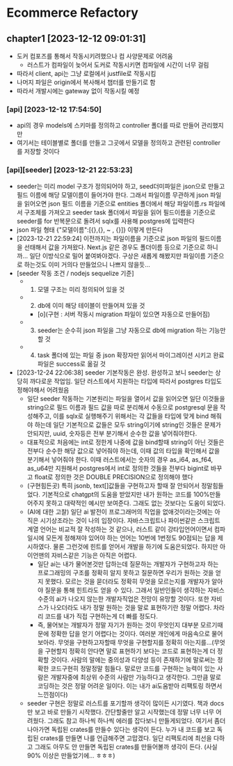 # Ecommerce Refactory 

## chapter1 [2023-12-12 09:01:31]
- 도커 컴포즈를 통해서 작동시키려했으나 컴 사양문제로 어려움
  - 러스트가 컴파일이 늦어서 도커로 작동시키면 컴파일에 시간이 너무 걸림
- 따라서 client, api는 그냥 로컬에서 justfile로 작동시킴
- 나머지 파일은 origin에서 복사해서 챕터를 만들기로 함 
- 따라서 개발시에는 gateway 없이 작동시킬 예정

### [api] [2023-12-12 17:54:50]
- api의 경우 models에 스키마를 정의하고 controller 폴더를 따로 만들어 관리했지만
- 여기서는 테이블별로 폴더를 만들고 그곳에서 모델을 정의하고 관련된 controller를 저장할 것이다

### [api][seeder] [2023-12-21 22:53:23]
- seeder는 미리 model 구조가 정의되어야 하고, seed더미파일은 json으로 만들고 필드 이름에 해당 모델이름이 들어가야 한다. 그래서 파일이름 무관하게 json 파일을 읽어오면 json 필드 이름을 기준으로 entities 폴더에서 해당 파일이름.rs 파일에서 구조체를 가져오고 seeder task 폴더에서 파일을 읽어 필드이름을 기준으로 seeder를 for 반복문으로 돌려서 sqlx를 사용해 postgres에 입력한다
- json 파일 형태 {"모델이름":[{},{}, ~ , {}]} 이렇게 만든다
- [2023-12-21 22:59:24] 이전까지는 파일이름을 기준으로 json 파일의 필드이름을 선태해서 값을 가져왔다. Next.js 같은 경우도 폴더이름 등으로 기준으로 하니까... 일단 이방식으로 밀어 붙여봐야겠다. 구상은 새롭게 해봤지만 파일이름 기준으로 하는것도 이미 거의다 만들었으니 나쁘지 않을듯...
- [seeder 작동 조건 / nodejs sequelize 기준]
  - 1. 모델 구조는 미리 정의되어 있을 것
  - 2. db에 이미 해당 테이블이 만들어져 있을 것
    - [o](구현 : 서버 작동시 migration 파일이 있으면 자동으로 만들어짐)
  - 3. seeder는 순수히 json 파일을 그냥 자동으로 db에 migration 하는 기능만 할 것
  - 4. task 폴더에 있는 파일 중 json 확장자만 읽어서 마이그레이션 시키고 완료파일은 success로 옮길 것
- [2023-12-24 22:06:38] seeder 기본작동은 완성. 완성하고 보니 seeder는 상당히 까다로운 작업임. 일단 러스트에서 지원하는 타입에 따라서 postgres 타입도 정해야해서 어려웠음
  - 일단 seeder 작동하는 기본원리는 파일을 열어서 값을 읽어오면 일단 이것들을 string으로 필드 이름과 필드 값을 따로 분리해서 수동으로 postgresql 문을 작성해주고, 이를 sqlx로 실행해주기 위해서는 각 값들을 타입에 맞게 bind 해줘야 하는데 일단 기본적으로 값들은 모두 string이기에 string인 것들은 문제가 안되지만, uuid, 숫자등은 전부 분기해서 순수한 값을 넣어줘야한다.  
  - 대표적으로 처음에는 int로 정한게 나중에 값을 bind할때 string이 아닌 것들은 전부다 순수한 해당 값으로 넣어줘야 하는데, 이때 값의 타입을 확인해서 값을 분기해서 넣어줘야 한다. 이때 러스트에서는 숫자의 경우 as_i64, as_f64, as_u64만 지원해서 postgres에서 int로 정의한 것들을 전부다 bigint로 바꾸고 float로 정의한 것은 DOUBLE PRECISION으로 정의해야 했다
  - (구현힘든곳) 특히 jsonb, text[]값들을 구현하고자 할때 잘 안되어서 정말힘들었다. 기본적으로 chatgpt의 도움을 받았지만 내가 원하는 코드를 100%만들어주지 못하고 대략적인 예시만 보여준다. 그래도 없는 것보다는 도움이 되었다. 
  - (AI에 대한 고찰) 일단 ai 발전이 프로그래머의 직업을 없애것이라는것에는 아직은 시기상조라는 것이 나의 입장이다. 자바스크립트나 파이썬같은 스크립트 계열 언어는 비교적 잘 작성하는 것 같으나, 러스트 같이 강타입언어이면서 컴파일시에 모든게 정해져야 있어야 하는 언어는 10번에 1번정도 90점되는 답을 제시하였다. 물론 그런것에 힌트를 얻어서 개발을 하기에 도움은되었다. 하지만 아이언맨의 자비스같은 기능은 아직은 어렵다. 
    - 일단 ai는 내가 물어본것만 답하는데 질문하는 개발자가 구현하고자 하는 프로그래밍의 구조를 정확히 알지 못하고 질문하면 우리가 원하는 것을 얻지 못했다. 모르는 것을 묻더라도 정확히 무엇을 모르는지를 개발자가 알아야 질문을 통해 힌트라도 얻을 수 있다. 그래서 일반인들이 생각하는 자비스 수준의 ai가 나오지 않는한 개발자직업은 전망이 유망할 것이다. 또한 자비스가 나오더라도 내가 정말 원하는 것을 말로 표현하기란 정말 어렵다. 차라리 코드를 내가 직접 구현하는게 더 빠를 정도다. 
    - 즉, 물어보는 개발자가 정말 자기가 원하는 것이 무엇인지 대부분 모르기때문에 정확한 답을 얻기 어렵다는 것이다. 여러분 개인에게 마음속으로 물어보아라. 무엇을 구현하고자할때 무엇을 구현할지를 정확히 아는지를...(무엇을 구현할지 정확히 안다면 말로 표현하기 보다는 코드로 표현하는게 더 정확할 것이다. 사람의 말에는 중의성과 다양성 등이 존재하기에 말로써는 정확한 코드구현히 정말정말 힘들다. 말로만 코드를 구현하는 능력이 있는 사람은 개발자중에 최상위 수준의 사람만 가능하다고 생각한다. 그만큼 말로 코딩하는 것은 정말 어려운 일이다. 이는 내가 ai도움받아 리팩토링 하면서 느낀점이다)
  - seeder 구현은 정말로 러스트를 포기할까 생각이 많이든 시기였다. 책과 docs만 보고 바로 만들기 시작했다. 간단할줄만 알고 시작했는데 정말 너무 너무 어려웠다. 그래도 참고 하나씩 하나씩 에러를 잡다보니 만들게되었다. 여기서 좀더 나아가면 독립된 crates를 만들수 있다는 생각이 든다. 누가 내 코드를 보고 독립된 crates를 만들면 나를 언급해주면 고맙겠다. 일단 리팩토리에 최선을 다하고 그래도 아무도 안 만들면 독립된 crates를 만들어볼까 생각이 든다. (사실 90% 이상은 만들었기에... ㅎㅎㅎ)